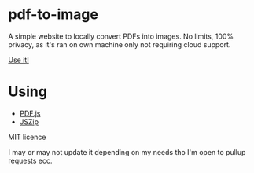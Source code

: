 # pdf-to-image
A simple website to locally convert PDFs into images.
No limits, 100% privacy, as it's ran on own machine only not requiring cloud support.

[Use it!](https://pdf.enrico.wtf/)

# Using
 - [PDF.js](https://mozilla.github.io/pdf.js/)
 - [JSZip](https://stuk.github.io/jszip/)


MIT licence

I may or may not update it depending on my needs tho I'm open to pullup requests ecc.
